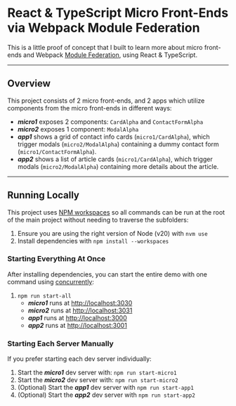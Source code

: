 # React & TypeScript Micro Front-Ends via Webpack Module Federation

This is a little proof of concept that I built to learn more about micro front-ends and Webpack [Module Federation](https://module-federation.io), using React & TypeScript.

---

## Overview

This project consists of 2 micro front-ends, and 2 apps which utilize components from the micro front-ends in different ways:

* **_micro1_** exposes 2 components: `CardAlpha` and `ContactFormAlpha`
* **_micro2_** exposes 1 component: `ModalAlpha`
* **_app1_** shows a grid of contact info cards (`micro1/CardAlpha`), which trigger modals (`micro2/ModalAlpha`) containing a dummy contact form (`micro1/ContactFormAlpha`).
* **_app2_** shows a list of article cards (`micro1/CardAlpha`), which trigger modals (`micro2/ModalAlpha`) containing more details about the article.

---

## Running Locally

This project uses [NPM workspaces](https://docs.npmjs.com/cli/v10/using-npm/workspaces) so all commands can be run at the root of the main project without needing to traverse the subfolders:

1. Ensure you are using the right version of Node (v20) with `nvm use`
2. Install dependencies with `npm install --workspaces`

### Starting Everything At Once

After installing dependencies, you can start the entire demo with one command using [concurrently](https://github.com/open-cli-tools/concurrently):

1. `npm run start-all`
    * **_micro1_** runs at [http://localhost:3030](http://localhost:3030)
    * **_micro2_** runs at [http://localhost:3031](http://localhost:3031)
    * **_app1_** runs at [http://localhost:3000](http://localhost:3000)
    * **_app2_** runs at [http://localhost:3001](http://localhost:3001)

### Starting Each Server Manually

If you prefer starting each dev server individually:

1. Start the **_micro1_** dev server with: `npm run start-micro1`
2. Start the **_micro2_** dev server with: `npm run start-micro2`
3. (Optional) Start the **_app1_** dev server with `npm run start-app1`
4. (Optional) Start the **_app2_** dev server with `npm run start-app2`
